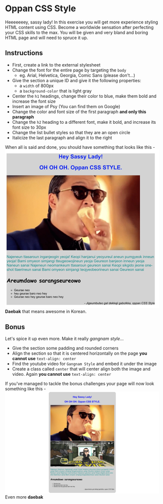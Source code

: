 # Oppan CSS Style

Heeeeeeey, sassy lady! In this exercise you will get more experience styling HTML content using CSS. Become a worldwide sensation after perfecting your CSS skills to the max. You will be given and very bland and boring HTML page and will need to spruce it up. 

## Instructions

* First, create a link to the external stylesheet
* Change the font for the entire page by targeting the `body`
    * eg. Arial, Helvetica, Georgia, Comic Sans (please don't...)
* Give the section a unique ID and give it the following properties:
    * a `width` of 800px
    * a `background-color` that is light gray
* Center the `h1` headings, change their color to blue, make them bold and increase the font size
* Insert an image of Psy (You can find them on Google)
* Change the color and font size of the first paragraph **and only this paragraph**
* Change the `h2` heading to a different font, make it bold, and increase its font size to 30px
* Change the list bullet styles so that they are an open circle
* Italicize the last paragraph and align it to the right

When all is said and done, you should have something that looks like this -
![alt text](Images/example.png "Example")
**Daebak** that means awesome in Korean.

## Bonus 

Let's spice it up even more. Make it really *gangnam style*...

* Give the section some padding and rounded corners
* Align the section so that it is centered horizontally on the page **you cannot use** `text-align: center` 
* Find the youtube video for `Gangnam Style` and embed it under the image
* Create a class called `center` that will center align both the image and video. Again **you cannot use** `text-align: center`
  
If you've managed to tackle the bonus challenges your page will now look something like this -
![alt text](Images/bonus.png "Bonus Example")
Even more **daebak**
